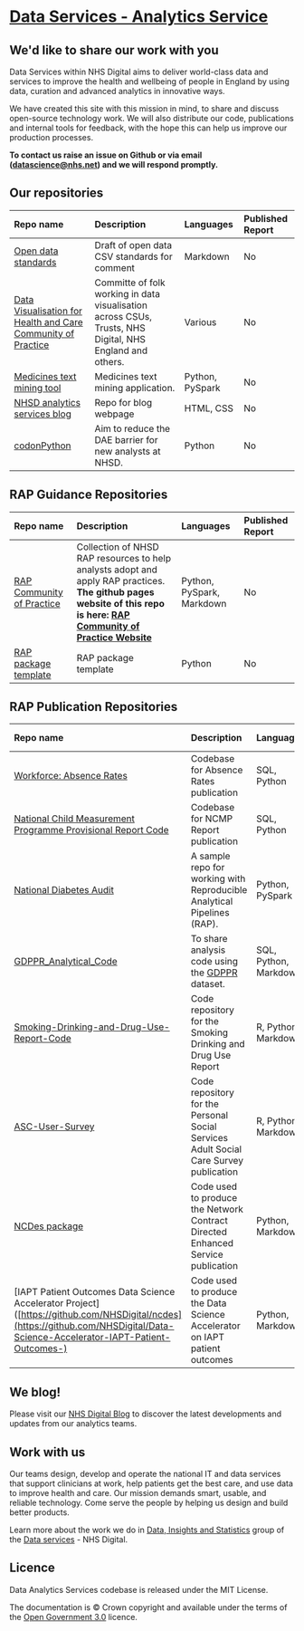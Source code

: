 # [Data Services - Analytics Service](https://nhsdigital.github.io/data-analytics-services/)

## We'd like to share our work with you

Data Services within NHS Digital aims to deliver world-class data and services to improve the health and wellbeing of people in England by using data, curation and advanced analytics in innovative ways. 

We have created this site with this mission in mind, to share and discuss open-source technology work. We will also distribute our code, publications and internal tools for feedback, with the hope this can help us improve our production processes. 

**To contact us raise an issue on Github or via email (datascience@nhs.net) and we will respond promptly.**

## Our repositories

| Repo name    | Description           | Languages | Published Report |
|:-------------|:------------------|:----------|:--------|
| [Open data standards](https://github.com/NHSDigital/open-data-standards) | Draft of open data CSV standards for comment | Markdown | No |
| [Data Visualisation for Health and Care Community of Practice](https://github.com/NHSDigital/data-viz-community-of-practice) | Committe of folk working in data visualisation across CSUs, Trusts, NHS Digital, NHS England and others. | Various | No |
| [Medicines text mining tool](https://github.com/NHSDigital/medicines-text-mining-tool) | Medicines text mining application. | Python, PySpark | No |
| [NHSD analytics services blog](https://github.com/NHSDigital/analytics-services-blog) | Repo for blog webpage | HTML, CSS | No |
| [codonPython](https://github.com/NHSDigital/codonPython)      |  Aim to reduce the DAE barrier for new analysts at NHSD.     | Python   | No |


## RAP Guidance Repositories

| Repo name    | Description           | Languages | Published Report |
|:-------------|:------------------|:----------|:--------|
| [RAP Community of Practice](https://github.com/NHSDigital/rap-community-of-practice) | Collection of NHSD RAP resources to help analysts adopt and apply RAP practices. **The github pages website of this repo is here: [RAP Community of Practice Website](https://nhsdigital.github.io/rap-community-of-practice/)** | Python, PySpark, Markdown | No |
| [RAP package template](https://github.com/NHSDigital/rap-package-template) | RAP package template | Python | No |

## RAP Publication Repositories

| Repo name    | Description           | Languages | Published Report |
|:-------------|:------------------|:----------|:--------|
| [Workforce: Absence Rates](https://github.com/NHSDigital/absence-rates) | Codebase for Absence Rates publication | SQL, Python | Yes |
| [National Child Measurement Programme Provisional Report Code](https://github.com/NHSDigital/National-Child-Measurement-Programme-Provisional-Report-Code) | Codebase for NCMP Report publication | SQL, Python | Yes |
| [National Diabetes Audit](https://github.com/NHSDigital/national-diabetes-audit) | A sample repo for working with Reproducible Analytical Pipelines (RAP). | Python, PySpark  | No |
| [GDPPR_Analytical_Code](https://github.com/NHSDigital/GDPPR_Analytical_Code) | To share analysis code using the [GDPPR](https://digital.nhs.uk/coronavirus/gpes-data-for-pandemic-planning-and-research) dataset.  | SQL, Python, Markdown  | Yes |
| [Smoking-Drinking-and-Drug-Use-Report-Code](https://github.com/NHSDigital/Smoking-Drinking-and-Drug-Use-Report-Code) | Code repository for the Smoking Drinking and Drug Use Report  | R, Python, Markdown  | Yes |
| [ASC-User-Survey](https://github.com/NHSDigital/ASC-User-Survey) | Code repository for the Personal Social Services Adult Social Care Survey publication  | R, Python, Markdown  | Yes |
| [NCDes package](https://github.com/NHSDigital/ncdes) | Code used to produce the Network Contract Directed Enhanced Service publication  | Python, Markdown  | Yes |
| [IAPT Patient Outcomes Data Science Accelerator Project]([https://github.com/NHSDigital/ncdes](https://github.com/NHSDigital/Data-Science-Accelerator-IAPT-Patient-Outcomes-) | Code used to produce the Data Science Accelerator on IAPT patient outcomes  | Python, Markdown  | No |

## We blog!
Please visit our [NHS Digital Blog](https://nhsdigital.github.io/analytics-services-blog/) to discover the latest developments and updates from our analytics teams.

## Work with us

Our teams design, develop and operate the national IT and data services that support clinicians at work, help patients get the best care, and use data to improve health and care. Our mission demands smart, usable, and reliable technology. Come serve the people by helping us design and build better products.

Learn more about the work we do in [Data, Insights and Statistics](https://digital.nhs.uk/data-and-information/data-insights-and-statistics) group of the [Data services](https://digital.nhs.uk/about-nhs-digital/our-organisation/our-organisation-structure/data-services) - NHS Digital.

## Licence
Data Analytics Services codebase is released under the MIT License.

The documentation is © Crown copyright and available under the terms of the [Open Government 3.0](https://www.nationalarchives.gov.uk/doc/open-government-licence/version/3/) licence.

